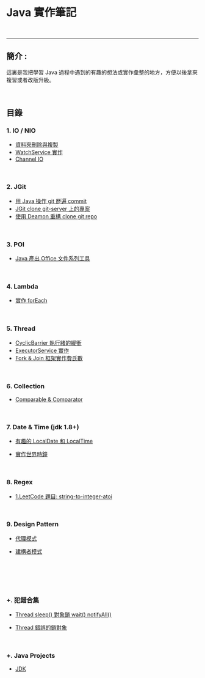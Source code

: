 # Java 實作筆記

<br>

--------------------------


## 簡介 :

這裏是我把學習 Java 過程中遇到的有趣的想法或實作彙整的地方，方便以後拿來複習或者改版升級。

<br>

## 目錄

### 1. IO / NIO

* [資料夾刪除與複製](./IO/資料夾刪除與複製/README.md)
* [WatchService 實作](./IO/WatchService實作/README.md)
* [Channel IO](./IO/Channel_IO/.README.md)

<br>

### 2. JGit

* [用 Java 操作 git 歷遍 commit](./JGit/JGitWalkCommit/README.md)
* [JGit clone git-server 上的專案](./JGit/JGitCloneRepo/README.md)
* [使用 Deamon 重構 clone git repo](./JGit/DeamonRefactor/README.md)

<br>

### 3. POI

* [Java 產出 Office 文件系列工具](./POI/README.md)

<br>

### 4. Lambda

* [實作 forEach](./Lambda/實作forEach/README.md)

<br>


### 5. Thread

* [CyclicBarrier 執行緒的緩衝](./Thread/CyclicBarrier/README.md)
* [ExecutorService 實作](./Thread/ExecutorService/README.md)
* [Fork & Join 框架實作費氏數](./Thread/Fork&Join/README.md)

<br>

### 6. Collection

* [Comparable & Comparator](./Collection/Comparable&Comparator/README.md)

<br>

### 7. Date & Time (jdk 1.8+)

* [有趣的 LocalDate 和 LocalTime](./Date&Time/LocalDate&LocalTime/README.md)

* [實作世界時鐘](./Date&Time/WorldClock/README.md)

<br>

### 8. Regex

* [1.LeetCode 題目: string-to-integer-atoi](./Regex/atio/README.md)

<br>

### 9. Design Pattern

* [代理模式](./DesignPattern/ProxyMode/RRADME.md)

* [建構者模式](./DesignPattern/builderPattern/README.md)



<br>
<br>
<br>
<br>

 ### +. 犯錯合集

 * [Thread sleep() 對象鎖 wait() notifyAll()](./MistakeCollection/ThreadMistake.md)
 
 * [Thread 錯誤的鎖對象](./MistakeCollection/wrongSynchronized.md)

 <br>

 ### +. Java Projects

 * [JDK]()
